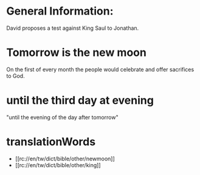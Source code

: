 # General Information:

David proposes a test against King Saul to Jonathan.

# Tomorrow is the new moon

On the first of every month the people would celebrate and offer sacrifices to God.

# until the third day at evening

"until the evening of the day after tomorrow"

# translationWords

* [[rc://en/tw/dict/bible/other/newmoon]]
* [[rc://en/tw/dict/bible/other/king]]